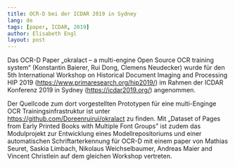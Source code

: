 ```yaml
---
title: OCR-D bei der ICDAR 2019 in Sydney
lang: de
tags: [paper, ICDAR, 2019]
author: Elisabeth Engl
layout: post
---
```


Das OCR-D Paper „okralact – a multi-engine Open Source OCR training system“
(Konstantin Baierer, Rui Dong, Clemens Neudecker) wurde für den 5th
International Workshop on Historical Document Imaging and Processing HIP 2019
(https://www.primaresearch.org/hip2019/) im Rahmen der ICDAR Konferenz 2019 in
Sydney (https://icdar2019.org/) angenommen.  

Der Quellcode zum dort vorgestellten Prototypen für eine multi-Enginge OCR
Trainingsinfrastruktur ist unter https://github.com/Doreenruirui/okralact zu
finden. Mit „Dataset of Pages from Early Printed Books with Multiple Font
Groups” ist zudem das Modulprojekt zur Entwicklung eines Modellrepositoriums
und einer automatischen Schriftarterkennung für OCR-D mit einem paper von
Mathias Seuret, Saskia Limbach, Nikolaus Weichselbaumer, Andreas Maier and
Vincent Christlein auf dem gleichen Workshop vertreten.  
